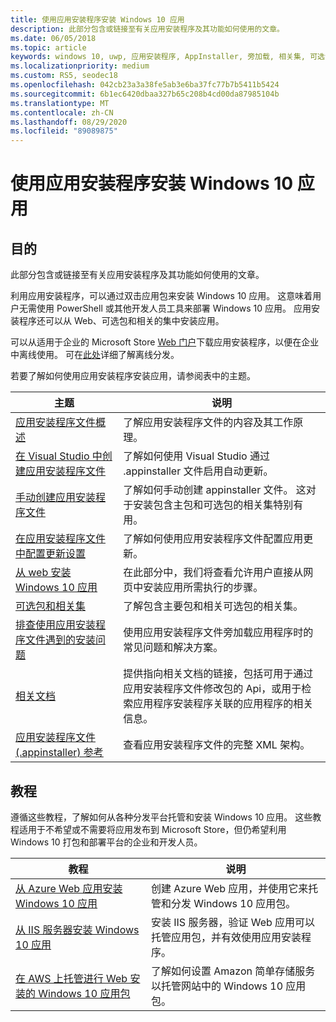 ```yaml
---
title: 使用应用安装程序安装 Windows 10 应用
description: 此部分包含或链接至有关应用安装程序及其功能如何使用的文章。
ms.date: 06/05/2018
ms.topic: article
keywords: windows 10, uwp, 应用安装程序, AppInstaller, 旁加载, 相关集, 可选包
ms.localizationpriority: medium
ms.custom: RS5, seodec18
ms.openlocfilehash: 042cb23a3a38fe5ab3e6ba37fc77b7b5411b5424
ms.sourcegitcommit: 6b1ec6420dbaa327b65c208b4cd00da87985104b
ms.translationtype: MT
ms.contentlocale: zh-CN
ms.lasthandoff: 08/29/2020
ms.locfileid: "89089875"
---
```

# <a name="install-windows-10-apps-with-app-installer"></a>使用应用安装程序安装 Windows 10 应用

## <a name="purpose"></a>目的
此部分包含或链接至有关应用安装程序及其功能如何使用的文章。

利用应用安装程序，可以通过双击应用包来安装 Windows 10 应用。 这意味着用户无需使用 PowerShell 或其他开发人员工具来部署 Windows 10 应用。 应用安装程序还可以从 Web、可选包和相关的集中安装应用。 

可以从适用于企业的 Microsoft Store [Web 门户](https://businessstore.microsoft.com/store/details/app-installer/9NBLGGH4NNS1)下载应用安装程序，以便在企业中离线使用。 可在[此处](/microsoft-store/distribute-offline-apps#download-an-offline-licensed-app)详细了解离线分发。

若要了解如何使用应用安装程序安装应用，请参阅表中的主题。

| 主题 | 说明 |
|-------|-------------|
| [应用安装程序文件概述](app-installer-file-overview.md) | 了解应用安装程序文件的内容及其工作原理。 |
| [在 Visual Studio 中创建应用安装程序文件](create-appinstallerfile-vs.md)| 了解如何使用 Visual Studio 通过 .appinstaller 文件启用自动更新。 |
| [手动创建应用安装程序文件](how-to-create-appinstaller-file.md)| 了解如何手动创建 appinstaller 文件。 这对于安装包含主包和可选包的相关集特别有用。 |
| [在应用安装程序文件中配置更新设置](update-settings.md)  |  了解如何使用应用安装程序文件配置应用更新。 |
| [从 web 安装 Windows 10 应用](installing-windows10-apps-web.md) | 在此部分中，我们将查看允许用户直接从网页中安装应用所需执行的步骤。 |
| [可选包和相关集](../package/optional-packages.md) | 了解包含主要包和相关可选包的相关集。  |
| [排查使用应用安装程序文件遇到的安装问题](troubleshoot-appinstaller-issues.md) | 使用应用安装程序文件旁加载应用程序时的常见问题和解决方案。 |
| [相关文档](app-installer-documentation.md) | 提供指向相关文档的链接，包括可用于通过应用安装程序文件修改包的 Api，或用于检索应用程序安装程序关联的应用程序的相关信息。  |
| [应用安装程序文件 (.appinstaller) 参考](/uwp/schemas/appinstallerschema/app-installer-file?context=%252fwindows%252fmsix%252frender) | 查看应用安装程序文件的完整 XML 架构。 |

## <a name="tutorials"></a>教程

遵循这些教程，了解如何从各种分发平台托管和安装 Windows 10 应用。 这些教程适用于不希望或不需要将应用发布到 Microsoft Store，但仍希望利用 Windows 10 打包和部署平台的企业和开发人员。

| 教程 | 说明 |
|----------|-------------|
| [从 Azure Web 应用安装 Windows 10 应用](web-install-azure.md) | 创建 Azure Web 应用，并使用它来托管和分发 Windows 10 应用包。 |
| [从 IIS 服务器安装 Windows 10 应用](web-install-IIS.md) | 安装 IIS 服务器，验证 Web 应用可以托管应用包，并有效使用应用安装程序。 |
| [在 AWS 上托管进行 Web 安装的 Windows 10 应用包](web-install-aws.md) | 了解如何设置 Amazon 简单存储服务以托管网站中的 Windows 10 应用包。 |